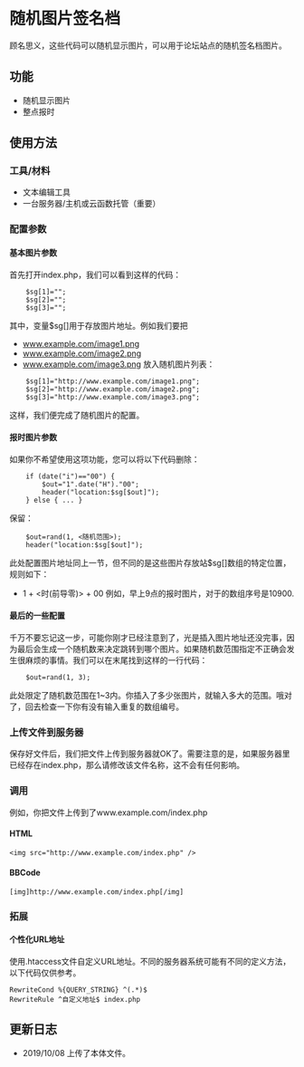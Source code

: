 # 随机图片签名档
顾名思义，这些代码可以随机显示图片，可以用于论坛站点的随机签名档图片。

## 功能
* 随机显示图片
* 整点报时

## 使用方法
### 工具/材料
* 文本编辑工具
* 一台服务器/主机或云函数托管（重要）

### 配置参数
#### 基本图片参数
首先打开index.php，我们可以看到这样的代码：
```
  	$sg[1]=""; 
	$sg[2]=""; 
	$sg[3]=""; 
```
其中，变量$sg[]用于存放图片地址。例如我们要把
* www.example.com/image1.png
* www.example.com/image2.png
* www.example.com/image3.png
放入随机图片列表：
```
  	$sg[1]="http://www.example.com/image1.png"; 
	$sg[2]="http://www.example.com/image2.png"; 
	$sg[3]="http://www.example.com/image3.png"; 
```
这样，我们便完成了随机图片的配置。

#### 报时图片参数
如果你不希望使用这项功能，您可以将以下代码删除：
```
 	if (date("i")=="00") {
 		$out="1".date("H")."00";
		header("location:$sg[$out]"); 
	} else { ... }
```
保留：
```
	$out=rand(1, <随机范围>);
	header("location:$sg[$out]"); 
```

此处配置图片地址同上一节，但不同的是这些图片存放站$sg[]数组的特定位置，规则如下：
* 1 + <时(前导零)> + 00
例如，早上9点的报时图片，对于的数组序号是10900.

#### 最后的一些配置
千万不要忘记这一步，可能你刚才已经注意到了，光是插入图片地址还没完事，因为最后会生成一个随机数来决定跳转到哪个图片。如果随机数范围指定不正确会发生很麻烦的事情。我们可以在末尾找到这样的一行代码：
```
  	$out=rand(1, 3);
```
此处限定了随机数范围在1~3内。你插入了多少张图片，就输入多大的范围。哦对了，回去检查一下你有没有输入重复的数组编号。

### 上传文件到服务器
保存好文件后，我们把文件上传到服务器就OK了。需要注意的是，如果服务器里已经存在index.php，那么请修改该文件名称，这不会有任何影响。

### 调用
例如，你把文件上传到了www.example.com/index.php

#### HTML
```
<img src="http://www.example.com/index.php" />
```
#### BBCode
```
[img]http://www.example.com/index.php[/img]
```

### 拓展
#### 个性化URL地址
使用.htaccess文件自定义URL地址。不同的服务器系统可能有不同的定义方法，以下代码仅供参考。
```
RewriteCond %{QUERY_STRING} ^(.*)$
RewriteRule ^自定义地址$ index.php
```

## 更新日志
* 2019/10/08 上传了本体文件。
